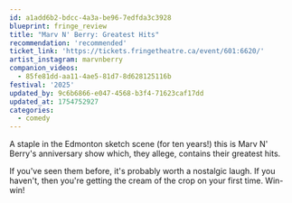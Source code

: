 ```yaml
---
id: a1add6b2-bdcc-4a3a-be96-7edfda3c3928
blueprint: fringe_review
title: "Marv N' Berry: Greatest Hits"
recommendation: 'recommended'
ticket_link: 'https://tickets.fringetheatre.ca/event/601:6620/'
artist_instagram: marvnberry
companion_videos:
  - 85fe81dd-aa11-4ae5-81d7-8d628125116b
festival: '2025'
updated_by: 9c6b6866-e047-4568-b3f4-71623caf17dd
updated_at: 1754752927
categories:
  - comedy
---
```

A staple in the Edmonton sketch scene (for ten years!) this is Marv N' Berry's anniversary show which, they allege, contains their greatest hits.

If you've seen them before, it's probably worth a nostalgic laugh. If you haven't, then you're getting the cream of the crop on your first time. Win-win!
